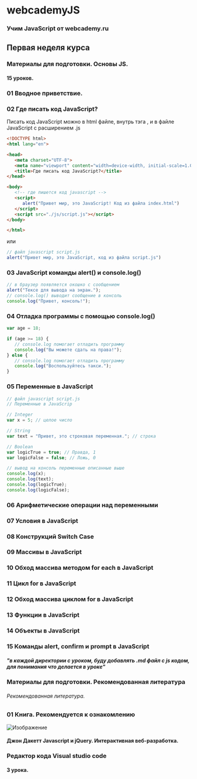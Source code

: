 # webcademyJS

### Учим JavaScript от webcademy.ru

## Первая неделя курса

### Материалы для подготовки. Основы JS.
#### 15 уроков.
### 01 Вводное приветствие.
### 02 Где писать код JavaScript?
Писать код JavaScript можно в html файле, внутрь тэга <script></script>, и в файле JavaScript c расширением .js
```html
<!DOCTYPE html>
<html lang="en">

<head>
   <meta charset="UTF-8">
   <meta name="viewport" content="width=device-width, initial-scale=1.0">
   <title>Где писать код JavaScript?</title>
</head>

<body>
   <!-- где пишется код javascript -->
   <script>
      alert("Привет мир, это JavaScript! Код из файла index.html")
   </script>
   <script src="./js/script.js"></script>
</body>

</html>
```
или
```javascript
// файл javascript script.js
alert("Привет мир, это JavaScript, код из файла script.js")
```
### 03 JavaScript команды alert() и console.log()
```javascript
// в браузер появляется окошко с сообщением
alert("Тексе для вывода на экран.");
// console.log() выводит сообщение в консоль
console.log("Привет, консоль!");
```
### 04 Отладка программы с помощью console.log()
```javascript
var age = 18;

if (age >= 18) {
   // console.log помогает отладить программу
   console.log("Вы можете сдать на права!");
} else {
   // console.log помогает отладить программу
   console.log("Воспользуйтесь такси.");
}
```
### 05 Переменные в JavaScript
```javascript
// файл javascript script.js
// Переменные в JavaScrip

// Integer
var x = 5; // целое число

// String
var text = "Привет, это строковая переменная."; // строка

// Boolean
var logicTrue = true; // Правда, 1
var logicFalse = false; // Ложь, 0

// вывод на консоль переменные описанные выше
console.log(x);
console.log(text);
console.log(logicTrue);
console.log(logicFalse);
```
### 06 Арифметические операции над переменными
### 07 Условия в JavaScript
### 08 Конструкций Switch Case
### 09 Массивы в JavaScript
### 10 Обход массива методом for each в JavaScript
### 11 Цикл for в JavaScript
### 12 Обход массива циклом for в JavaScript
### 13 Функции в JavaScript
### 14 Объекты в JavaScript
### 15 Команды alert, confirm и prompt в JavaScript
##### "в каждой директории с уроком, буду добавлять .md файл с js кодом, для понимания что делается в уроке"

### Материалы для подготовки. Рекомендованная литература
###### Рекомендованная литература.
### 01 Книга. Рекомендуется к ознакомлению
![Изображение](https://fs-thb01.getcourse.ru/fileservice/file/thumbnail/h/8713ab941e64b60f2f83549e760566f7.jpg/s/s1200x/a/17633/sc/22 "Логотип Книги")
#### Джон Дакетт Javascript и jQuery. Интерактивная веб-разработка.

### Редактор кода Visual studio code
#### 3 урока.